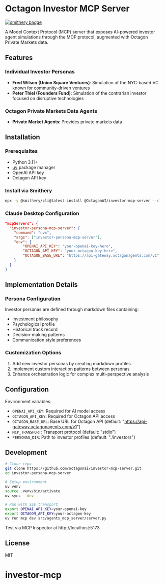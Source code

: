 # Octagon Investor MCP Server
[![smithery badge](https://smithery.ai/badge/@octagonai/investor-mcp-server)](https://smithery.ai/server/@octagonai/investor-mcp-server)

A Model Context Protocol (MCP) server that exposes AI-powered investor agent simulations through the MCP protocol, augmented with Octagon Private Markets data.

## Features

### Individual Investor Personas

- **Fred Wilson (Union Square Ventures)**: Simulation of the NYC-based VC known for community-driven ventures
- **Peter Thiel (Founders Fund)**: Simulation of the contrarian investor focused on disruptive technologies

### Octagon Private Markets Data Agents

- **Private Market Agents**: Provides private markets data

## Installation

### Prerequisites

- Python 3.11+
- [uv](https://github.com/octagonai/investor-mcp-server) package manager
- OpenAI API key
- Octagon API key

### Install via Smithery

```bash
npx -y @smithery/cli@latest install @OctagonAI/investor-mcp-server --client claude
```

### Claude Desktop Configuration

```json
"mcpServers": {
  "investor-persona-mcp-server": {
    "command": "uvx",
    "args": ["investor-persona-mcp-server"],
    "env": {
        "OPENAI_API_KEY": "your-openai-key-here",
        "OCTAGON_API_KEY": "your-octagon-key-here",
        "OCTAGON_BASE_URL": "https://api-gateway.octagonagents.com/v1"
    }
  }
}
```

## Implementation Details

### Persona Configuration

Investor personas are defined through markdown files containing:
- Investment philosophy
- Psychological profile
- Historical track record
- Decision-making patterns
- Communication style preferences

### Customization Options

1. Add new investor personas by creating markdown profiles
2. Implement custom interaction patterns between personas
3. Enhance orchestration logic for complex multi-perspective analysis

## Configuration

Environment variables:
- `OPENAI_API_KEY`: Required for AI model access
- `OCTAGON_API_KEY`: Required for Octagon API access  
- `OCTAGON_BASE_URL`: Base URL for Octagon API (default: "https://api-gateway.octagonagents.com/v1")
- `MCP_TRANSPORT`: Transport protocol (default: "stdio")
- `PERSONAS_DIR`: Path to investor profiles (default: "./investors")

## Development

```bash
# Clone repo
git clone https://github.com/octagonai/investor-mcp-server.git
cd investor-persona-mcp-server

# Setup environment
uv venv
source .venv/bin/activate
uv sync --dev

# Run with SSE transport
export OPENAI_API_KEY=your-openai-key
export OCTAGON_API_KEY=your-octagon-key
uv run mcp dev src/agents_mcp_server/server.py
```

Test via MCP Inspector at http://localhost:5173

## License
MIT
# investor-mcp

